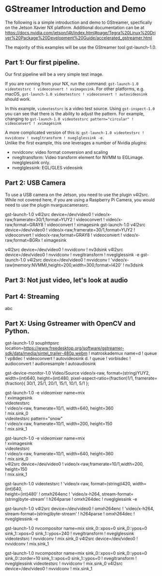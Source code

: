 # GStreamer Introduction and Demo
The following is a simple introduction and demo to GStreamer, specfically on the Jetson Xavier NX platform.
Additional documentation can be at https://docs.nvidia.com/jetson/l4t/index.html#page/Tegra%20Linux%20Driver%20Package%20Development%20Guide/accelerated_gstreamer.html

The majority of this examples will be use the GStreamer tool gst-launch-1.0.

## Part 1: Our first pipeline.
Our first pipeline will be a very simple test image.

If you are running from your NX, run the command: `gst-launch-1.0 videotestsrc ! videoconvert ! xvimagesink`.  For other platforms, e.g. macOS, `gst-launch-1.0 videotestsrc ! videoconvert ! autovideosink` should work.

In this example, `videotestsrc` is a video test source.  Using `gst-inspect-1.0` you can see that there is the ability to adjust the pattern.  For example, changing to `gst-launch-1.0 videotestsrc pattern="circular" ! videoconvert ! xvimagesink`


A more complicated version of this is: `gst-launch-1.0 videotestsrc ! nvvidconv ! nvegltransform ! nveglglessink -e`.  
Unlike the first example, this one leverages a number of Nvidia plugins:
- nvvidconv: video format conversion and scaling
- nvegltransform: Video transform element for NVMM to EGLimage.  nveglglessink only. 
- nveglglessink: EGL/GLES videosink

## Part 2: USB Camera
To use a USB camera on the Jetson, you need to use the plugin v4l2src.  While not covered here, if you are using a Raspberry Pi Camera, you would need to use the plugin nvarguscamerasrc.



gst-launch-1.0 v4l2src device=/dev/video0 ! video/x-raw,framerate=30/1,format=YUY2 ! videoconvert ! video/x-raw,format=GRAY8 ! videoconvert ! ximagesink
gst-launch-1.0  v4l2src device=/dev/video0 ! video/x-raw,framerate=30/1,format=YUY2 ! videoconvert ! video/x-raw,format=GRAY8 ! videoconvert ! video/x-raw,format=BGRx ! ximagesink

v4l2src device=/dev/video0 ! nvvidconv ! nv3dsink
v4l2src device=/dev/video0 ! nvvidconv ! nvegltransform ! nveglglessink -e
gst-launch-1.0  v4l2src device=/dev/video0 ! nvvidconv ! 'video/x-raw(memory:NVMM),height=200,width=300,format=I420' ! nv3dsink

## Part 3: Not just video, let's look at audio


## Part 4: Streaming
abc
## Part X: Using Gstreamer with OpenCV and Python.




gst-launch-1.0 souphttpsrc location=https://www.freedesktop.org/software/gstreamer-sdk/data/media/sintel_trailer-480p.webm ! matroskademux name=d ! queue ! vp8dec ! videoconvert ! autovideosink d. ! queue ! vorbisdec ! audioconvert ! audioresample ! autoaudiosink

gst-device-monitor-1.0 Video/Source
  video/x-raw, format=(string)YUY2, width=(int)640, height=(int)480, pixel-aspect-ratio=(fraction)1/1, framerate=(fraction){ 30/1, 25/1, 20/1, 15/1, 10/1, 5/1 };

gst-launch-1.0 -e videomixer name=mix \
    ! xvimagesink \
    videotestsrc\
            ! video/x-raw, framerate=10/1, width=640, height=360 \
            ! mix.sink_0 \
    videotestsrc pattern="snow" \
            ! video/x-raw, framerate=10/1, width=200, height=150 \
            ! mix.sink_1
            
            
  gst-launch-1.0 -e videomixer name=mix \
    ! xvimagesink \
    videotestsrc\
            ! video/x-raw, framerate=10/1, width=640, height=360 \
            ! mix.sink_0 \
    v4l2src device=/dev/video0 ! video/x-raw,framerate=10/1,width=200, height=150  \
            ! mix.sink_1


gst-launch-1.0 videotestsrc !   'video/x-raw, format=(string)I420, width=(int)640, \
  height=(int)480' ! omxh264enc !   'video/x-h264, stream-format=(string)byte-stream' ! h264parse ! omxh264dec ! nveglglessink -e
  
  gst-launch-1.0 v4l2src device=/dev/video0 ! omxh264enc !   'video/x-h264, stream-format=(string)byte-stream' ! h264parse ! omxh264dec ! nveglglessink -e
  
  
gst-launch-1.0 nvcompositor name=mix sink_0::xpos=0 sink_0::ypos=0 sink_1::xpos=0 sink_1::ypos=240 ! nvegltransform ! nveglglessink videotestsrc ! nvvidconv ! mix.sink_0 v4l2src device=/dev/video0 ! nvvidconv ! mix.sink_1

gst-launch-1.0 nvcompositor name=mix sink_0::xpos=0 sink_0::ypos=0 sink_0::zorder=10 sink_1::xpos=0 sink_1::ypos=0 ! nvegltransform ! nveglglessink videotestsrc ! nvvidconv ! mix.sink_0 v4l2src device=/dev/video0 ! nvvidconv ! mix.sink_1
  
  
  

